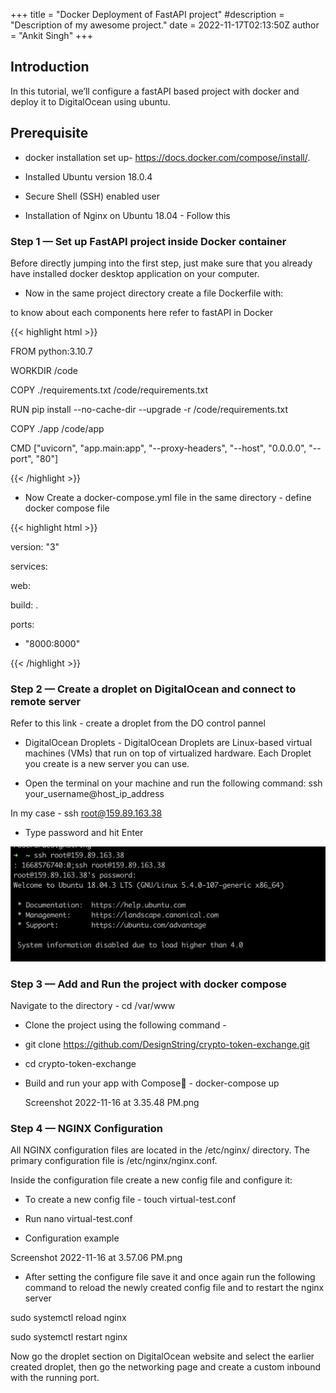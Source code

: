 +++
title = "Docker Deployment of FastAPI project"
#description = "Description of my awesome project."
date = 2022-11-17T02:13:50Z
author = "Ankit Singh"
+++

## Introduction
In this tutorial, we’ll configure a fastAPI based project with docker and deploy it to DigitalOcean using ubuntu.


## Prerequisite

* docker installation set up- ​​https://docs.docker.com/compose/install/.

* Installed Ubuntu version 18.0.4 

* Secure Shell (SSH) enabled user

* Installation of Nginx on Ubuntu 18.04 - Follow this
### Step 1 — Set up FastAPI project inside Docker container
Before directly jumping into the first step, just make sure that you already have installed docker desktop application on your computer.

* Now in the same project directory create a file Dockerfile with:

to know about each components here refer to fastAPI in Docker

{{< highlight html >}}

FROM python:3.10.7

WORKDIR /code

COPY ./requirements.txt /code/requirements.txt

RUN pip install --no-cache-dir --upgrade -r /code/requirements.txt

COPY ./app /code/app

CMD ["uvicorn", "app.main:app", "--proxy-headers", "--host", "0.0.0.0", "--port", "80"]

{{< /highlight >}}

* Now Create a docker-compose.yml file in the same directory - define docker compose file

{{< highlight html >}}

version: "3"

services:

web:

build: .

ports:

- "8000:8000"

{{< /highlight >}}

### Step 2 — Create a droplet on DigitalOcean and connect to remote server

Refer to this link - create a droplet from the DO control pannel

* DigitalOcean Droplets - DigitalOcean Droplets are Linux-based virtual machines (VMs) that run on top of virtualized hardware. Each Droplet you create is a new server you can use.

* Open the terminal on your machine and run the following command: ssh your_username@host_ip_address        

In my case - ssh root@159.89.163.38 

* Type password and hit Enter

![alt text](https://github.com/DesignString/designstring-tech-blogs/blob/main/content/post/images/ssh%20-enable.png?raw=true)


### Step 3 — Add and Run the project with docker compose
Navigate to the directory - cd /var/www

* Clone the project using the following command - 

* git clone https://github.com/DesignString/crypto-token-exchange.git

* cd crypto-token-exchange

* Build and run your app with Compose🔗 -  docker-compose up

   Screenshot 2022-11-16 at 3.35.48 PM.png


### Step 4 — NGINX Configuration

All NGINX configuration files are located in the /etc/nginx/ directory. The primary configuration file is /etc/nginx/nginx.conf.

Inside the configuration file create a new config file and configure it:

* To create a new config file - touch virtual-test.conf

* Run nano virtual-test.conf

* Configuration example 


Screenshot 2022-11-16 at 3.57.06 PM.png

* After setting the configure file save it and once again run the following command to reload the newly created config file and to restart the nginx server


sudo systemctl reload nginx

sudo systemctl restart nginx


  Now go the droplet section on DigitalOcean website and select the earlier created droplet, then go the networking page and create a custom inbound with the running port.
